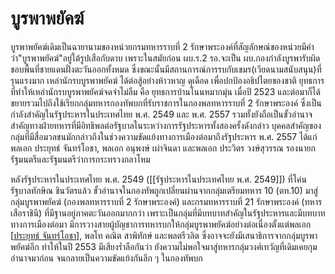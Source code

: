 # บูรพาพยัคฆ์

บูรพาพยัคฆ์เดิมเป็นฉายานามของหน่วยกรมทหารราบที่ 2 รักษาพระองค์ที่สัญลักษณ์ของหน่วยมีคำว่า"บูรพาพยัคฆ์"อยู่ใต้รูปเสือกับดาบ เพราะในสมัยก่อน ผบ.ร.2 รอ.จะเป็น ผบ.กองกำลังบูรพารับผิดชอบพื้นที่ชายแดนฝั่งตะวันออกทั้งหมด ซึ่งขณะนั้นมีสถานการณ์การรบกับเขมร(เวียดนามสนับสนุน)ที่รุนแรงมาก เหล่านักรบบูรพาพยัคฆ์ ได้ต่อสู้อย่างห้าวหาญ ดุเดือด เพื่อปกป้องอธิปไตยของชาติ ยุทธการที่ทำให้เหล่านักรบบูรพาพยัคฆ์จดจำไม่ลืม คือ ยุทธการบ้านโนนหมากมุ่น เมื่อปี 2523 และต่อมาก็ได้ขยายรวมไปถึงใช้เรียกกลุ่มทหารกองทัพบกที่รับราชการในกองพลทหารราบที่ 2 รักษาพระองค์ ซึ่งเป็นกำลังสำคัญในรัฐประหารในประเทศไทย พ.ศ. 2549 และ พ.ศ. 2557 รวมทั้งยังถือเป็นขั้วอำนาจสำคัญทางฝ่ายทหารที่มีอิทธิพลต่อรัฐบาลในระหว่างการรัฐประหารทั้งสองครั้งดังกล่าว บุคคลสำคัญของกลุ่มที่มีสื่อมวลชนมักกล่าวถึงในช่วงความขัดแย้งทางการเมืองต่อมาถึงรัฐประหาร พ.ศ. 2557 ได้แก่ พลเอก ประยุทธ์ จันทร์โอชา, พลเอก อนุพงษ์ เผ่าจินดา และพลเอก ประวิตร วงษ์สุวรรณ รองนายกรัฐมนตรีและรัฐมนตรีว่าการกระทรวงกลาโหม

หลังรัฐประหารในประเทศไทย พ.ศ. 2549 ([[รัฐประหารในประเทศไทย พ.ศ. 2549]]) ที่โค่นรัฐบาลทักษิณ ชินวัตรแล้ว ขั้วอำนาจในกองทัพถูกเปลี่ยนผ่านจากกลุ่มเตรียมทหาร 10 (ตท.10) มาสู่กลุ่มบูรพาพยัคฆ์ (กองพลทหารราบที่ 2 รักษาพระองค์) และกรมทหารราบที่ 21 รักษาพระองค์ (ทหารเสือราชินี) ที่มีฐานอยู่ภาคตะวันออกมากกว่า เพราะเป็นกลุ่มที่มีบทบาทสำคัญในรัฐประหารและมีบทบาททางการเมืองต่อมา มีการวางสายผู้บัญชาการทหารบกให้กลุ่มบูรพาพยัคฆ์อย่างต่อเนื่องตั้งแต่พลเอก [[ประยุทธ์ จันทร์โอชา]], พลโท คณิต สาพิทักษ์ และพลตรีวลิต ซึ่งอาจจะยังมีเสนาธิการจากกลุ่มบูรพาพยัคฆ์อีก ทำให้ในปี 2553 มีเสียงร่ำลือกันว่า ยังความไม่พอใจมาสู่ทหารกลุ่มวงศ์เทวัญที่เดิมเคยกุมอำนาจมาก่อน จนกลายเป็นความขัดแย้งกันลึก ๆ ในกองทัพบก

[1]: https://th.wikipedia.org/wiki/%E0%B8%A3%E0%B8%B1%E0%B8%90%E0%B8%9B%E0%B8%A3%E0%B8%B0%E0%B8%AB%E0%B8%B2%E0%B8%A3%E0%B9%83%E0%B8%99%E0%B8%9B%E0%B8%A3%E0%B8%B0%E0%B9%80%E0%B8%97%E0%B8%A8%E0%B9%84%E0%B8%97%E0%B8%A2_%E0%B8%9E.%E0%B8%A8._2549

[//begin]: # "Autogenerated link references for markdown compatibility"
[ประยุทธ์ จันทร์โอชา]: persons/ประยุทธ์-จันทร์โอชา "ประยุทธ์ จันทร์โอชา"
[//end]: # "Autogenerated link references"